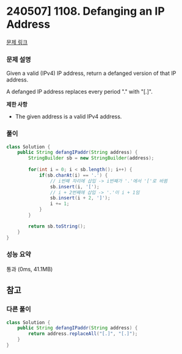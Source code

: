 # 240507] 1108. Defanging an IP Address

[문제 링크](https://leetcode.com/problems/defanging-an-ip-address/description/)

### 문제 설명
Given a valid (IPv4) IP address, return a defanged version of that IP address.  

A defanged IP address replaces every period "." with "[.]".  

**제한 사항**  
* The given address is a valid IPv4 address.

### 풀이
```java
class Solution {
    public String defangIPaddr(String address) {
        StringBuilder sb = new StringBuilder(address);
        
        for(int i = 0; i < sb.length(); i++) {
            if(sb.charAt(i) == '.') {
                // i번째 자리에 삽입 -> i번째가 '.'에서 '['로 바뀜
                sb.insert(i, '[');
                // i + 2번째에 삽입 -> '.'이 i + 1임
                sb.insert(i + 2, ']');
                i += 1;
            }
        }

        return sb.toString();
    }
}
```

### 성능 요약
통과 (0ms, 41.1MB)

## 참고

###  다른 풀이
```java
class Solution {
    public String defangIPaddr(String address) {
        return address.replaceAll("[.]", "[.]");
    }
}
```
